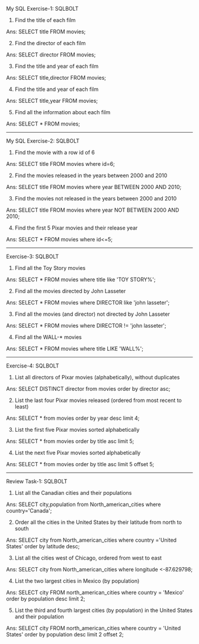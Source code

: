 My SQL Exercise-1:  SQLBOLT

1. Find the title of each film

Ans: SELECT title FROM movies;

2. Find the director of each film

Ans: SELECT director FROM movies;

3. Find the title and year of each film

Ans: SELECT title,director FROM movies;

4. Find the title and year of each film

Ans: SELECT title,year FROM movies;

5. Find all the information about each film

Ans: SELECT * FROM movies;

_____________________________________________________________________

My SQL Exercise-2:  SQLBOLT
 
1. Find the movie with a row id of 6

Ans: SELECT title FROM movies where id=6;

2. Find the movies released in the years between 2000 and 2010

Ans: SELECT title FROM movies where year BETWEEN 2000 AND 2010;

3. Find the movies not released in the years between 2000 and 2010

Ans: SELECT title FROM movies where year NOT BETWEEN 2000 AND 2010;

4. Find the first 5 Pixar movies and their release year

Ans: SELECT * FROM movies where id<=5;

_____________________________________________________________________

Exercise-3:  SQLBOLT

1. Find all the Toy Story movies

Ans: SELECT * FROM movies where title like 'TOY STORY%';

2. Find all the movies directed by John Lasseter

Ans: SELECT * FROM movies where DIRECTOR like 'john lasseter';

3. Find all the movies (and director) not directed by John Lasseter

Ans: SELECT * FROM movies where DIRECTOR != 'john lasseter';

4. Find all the WALL-* movies

Ans: SELECT * FROM movies where title LIKE 'WALL%';

_____________________________________________________________________

Exercise-4:  SQLBOLT

1. List all directors of Pixar movies (alphabetically), without duplicates

Ans: SELECT DISTINCT director from movies order by director asc;

2. List the last four Pixar movies released (ordered from most recent to least)

Ans: SELECT * from movies order by year desc limit 4;

3. List the first five Pixar movies sorted alphabetically	

Ans: SELECT * from movies order by title asc limit 5;

4. List the next five Pixar movies sorted alphabetically

Ans: SELECT * from movies order by title asc limit 5 offset 5;

_____________________________________________________________________

Review Task-1: SQLBOLT

1. List all the Canadian cities and their populations

Ans: SELECT city,population from North_american_cities where country='Canada';

2. Order all the cities in the United States by their latitude from north to south

Ans: SELECT city from North_american_cities where country ='United States' 
         order by latitude desc;

3. List all the cities west of Chicago, ordered from west to east

Ans: SELECT city from North_american_cities where longitude <-87.629798;

4. List the two largest cities in Mexico (by population)

Ans: SELECT city FROM north_american_cities where country = 'Mexico' 
         order by population desc limit 2;

5. List the third and fourth largest cities (by population) in the United States and their population

Ans: SELECT city FROM north_american_cities where country = 'United States' 
         order by population desc limit 2 offset 2;

